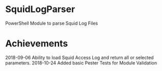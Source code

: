 # SquidLogParser
PowerShell Module to parse Squid Log Files

# Achievements
2018-09-06 Ability to load Squid Access Log and return all or selected parameters.
2018-10-24 Added basic Pester Tests for Module Validation
